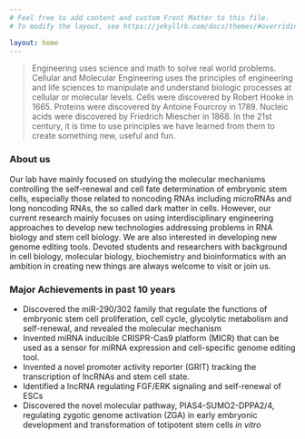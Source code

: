 ```yaml
---
# Feel free to add content and custom Front Matter to this file.
# To modify the layout, see https://jekyllrb.com/docs/themes/#overriding-theme-defaults

layout: home
---
```


> Engineering uses science and math to solve real world problems. Cellular and Molecular Engineering uses the principles of engineering and life sciences to manipulate and understand biologic processes at cellular or molecular levels. Cells were discovered by Robert Hooke in 1665. Proteins were discovered by Antoine Fourcroy in 1789. Nucleic acids were discovered by Friedrich Miescher in 1868. In the 21st century, it is time to use principles we have learned from them to create something new, useful and fun.
### About us

Our lab have mainly focused on studying the molecular mechanisms controlling the self-renewal and cell fate determination of embryonic stem cells, especially those related to noncoding RNAs including microRNAs and long noncoding RNAs, the so called dark matter in cells. However, our current research mainly focuses on using interdisciplinary engineering approaches to develop new technologies addressing problems in RNA biology and stem cell biology. We are also interested in developing new genome editing tools. Devoted students and researchers with background in cell biology, molecular biology, biochemistry and bioinformatics with an ambition in creating new things are always welcome to visit or join us.

### Major Achievements in past 10 years

- Discovered the miR-290/302 family that regulate the functions of embryonic stem cell proliferation, cell cycle, glycolytic metabolism and self-renewal, and revealed the molecular mechanism
- Invented miRNA inducible CRISPR-Cas9 platform (MICR) that can be used as a sensor for miRNA expression and cell-specific genome editing tool.
- Invented a novel promoter activity reporter (GRIT) tracking the transcription of lncRNAs and stem cell state.
- Identified a lncRNA regulating FGF/ERK signaling and self-renewal of ESCs
- Discovered the novel molecular pathway, PIAS4-SUMO2-DPPA2/4, regulating zygotic genome activation (ZGA) in early embryonic development and transformation of totipotent stem cells _in vitro_
